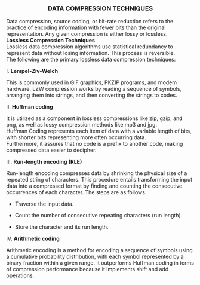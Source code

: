 **<h3 style="text-align:center;">DATA COMPRESSION TECHNIQUES</h3>**

Data compression, source coding, or bit-rate reduction refers to the practice of encoding information with fewer bits than the original representation. Any given compression is either lossy or lossless.\
**Lossless Compression Techniques**\
Lossless data compression algorithms use statistical redundancy to represent data without losing information. This process is reversible.\
The following are the primary lossless data compression techniques:

I. **Lempel-Ziv-Welch**

This is commonly used in GIF graphics, PKZIP programs, and modem hardware. LZW compression works by reading a sequence of symbols, arranging them into strings, and then converting the strings to codes.

II. **Huffman coding**

It is utilized as a component in lossless compressions like zip, gzip, and png, as well as lossy compression methods like mp3 and jpg.\
Huffman Coding represents each item of data with a variable length of bits, with shorter bits representing more often occurring data.\
Furthermore, it assures that no code is a prefix to another code, making compressed data easier to decipher.

III. **Run-length encoding (RLE)**

Run-length encoding compresses data by shrinking the physical size of a repeated string of characters. This procedure entails transforming the input data into a compressed format by finding and counting the consecutive occurrences of each character. The steps are as follows.

* Traverse the input data.

* Count the number of consecutive repeating characters (run length).

* Store the character and its run length.

IV. **Arithmetic coding**

Arithmetic encoding is a method for encoding a sequence of symbols using a cumulative probability distribution, with each symbol represented by a binary fraction within a given range. It outperforms Huffman coding in terms of compression performance because it implements shift and add operations.
